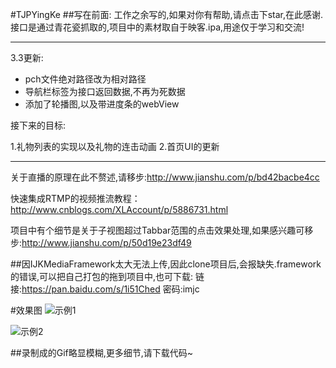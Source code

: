 #TJPYingKe
##写在前面: 工作之余写的,如果对你有帮助,请点击下star,在此感谢.接口是通过青花瓷抓取的,项目中的素材取自于映客.ipa,用途仅于学习和交流!


***
3.3更新: 

* pch文件绝对路径改为相对路径 
* 导航栏标签为接口返回数据,不再为死数据
* 添加了轮播图,以及带进度条的webView

接下来的目标:

1.礼物列表的实现以及礼物的连击动画
2.首页UI的更新

***


关于直播的原理在此不赘述,请移步:<http://www.jianshu.com/p/bd42bacbe4cc>

快速集成RTMP的视频推流教程：<http://www.cnblogs.com/XLAccount/p/5886731.html>

项目中有个细节是关于子视图超过Tabbar范围的点击效果处理,如果感兴趣可移步:<http://www.jianshu.com/p/50d19e23df49>

##因IJKMediaFramework太大无法上传,因此clone项目后,会报缺失.framework的错误,可以把自己打包的拖到项目中,也可下载:
链接:<https://pan.baidu.com/s/1i51Ched> 密码:imjc


#效果图
![示例1](https://github.com/CodeAcmen/TJPYingKe/blob/master/TJPYingKe/topClick.gif)

![示例2](https://github.com/CodeAcmen/TJPYingKe/blob/master/TJPYingKe/TJPYingKe.gif)

##录制成的Gif略显模糊,更多细节,请下载代码~


